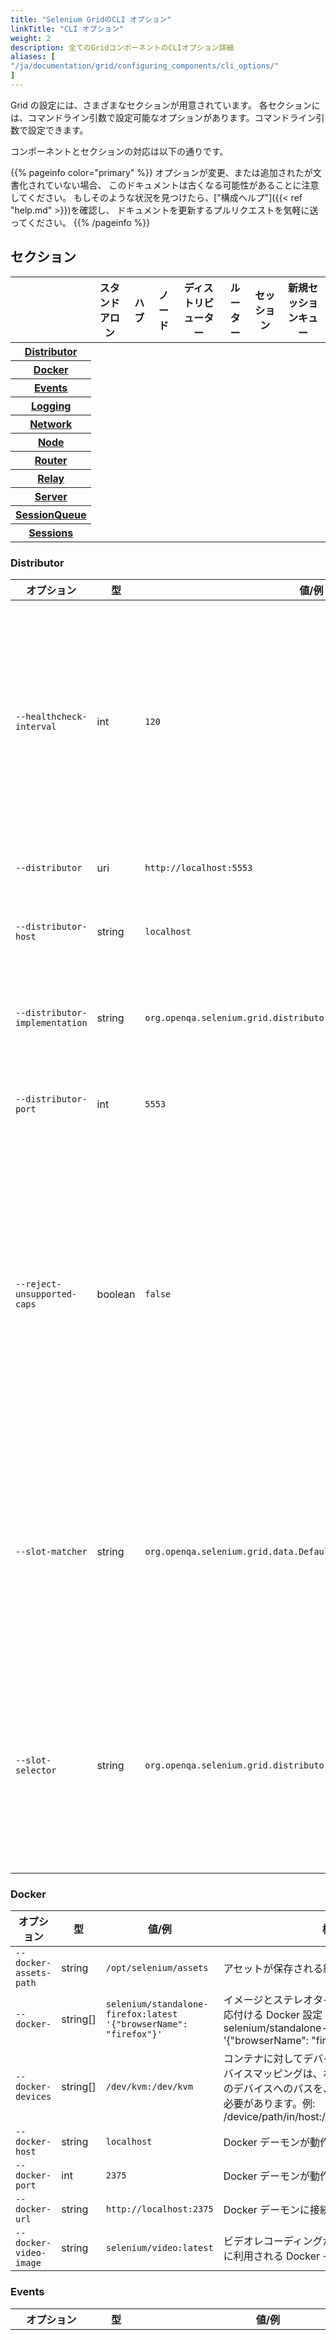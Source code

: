 ```yaml
---
title: "Selenium GridのCLI オプション"
linkTitle: "CLI オプション"
weight: 2
description: 全てのGridコンポーネントのCLIオプション詳細
aliases: [
"/ja/documentation/grid/configuring_components/cli_options/"
]
---
```


Grid の設定には、さまざまなセクションが用意されています。
各セクションには、コマンドライン引数で設定可能なオプションがあります。コマンドライン引数で設定できます。

コンポーネントとセクションの対応は以下の通りです。

{{% pageinfo color="primary" %}}
オプションが変更、または追加されたが文書化されていない場合、
このドキュメントは古くなる可能性があることに注意してください。
もしそのような状況を見つけたら、["構成ヘルプ"]({{< ref "help.md" >}})を確認し、
ドキュメントを更新するプルリクエストを気軽に送ってください。
{{% /pageinfo %}}

## セクション

<table class="table table-bordered text-md-center d-md-table-cell">
<thead>
  <tr>
    <th></th>
    <th>スタンドアロン</th>
    <th>ハブ</th>
    <th>ノード</th>
    <th>ディストリビューター</th>
    <th>ルーター</th>
    <th>セッション</th>
    <th>新規セッションキュー</th>
  </tr>
</thead>
<tbody>
  <tr>
    <th><a href="#distributor">Distributor</a></th>
    <td><i class="fas fa-check"></i></td>
    <td><i class="fas fa-check"></i></td>
    <td></td>
    <td><i class="fas fa-check"></i></td>
    <td><i class="fas fa-check"></i></td>
    <td></td>
    <td></td>
  </tr>
  <tr>
    <th><a href="#docker">Docker</a></th>
    <td><i class="fas fa-check"></i></td>
    <td></td>
    <td><i class="fas fa-check"></i></td>
    <td></td>
    <td></td>
    <td></td>
    <td></td>
  </tr>
  <tr>
    <th><a href="#events">Events</a></th>
    <td></td>
    <td><i class="fas fa-check"></i></td>
    <td><i class="fas fa-check"></i></td>
    <td><i class="fas fa-check"></i></td>
    <td></td>
    <td><i class="fas fa-check"></i></td>
    <td><i class="fas fa-check"></i></td>
  </tr>
  <tr>
    <th><a href="#logging">Logging</a></th>
    <td><i class="fas fa-check"></i></td>
    <td><i class="fas fa-check"></i></td>
    <td><i class="fas fa-check"></i></td>
    <td><i class="fas fa-check"></i></td>
    <td><i class="fas fa-check"></i></td>
    <td><i class="fas fa-check"></i></td>
    <td><i class="fas fa-check"></i></td>
  </tr>
  <tr>
    <th><a href="#network">Network</a></th>
    <td><i class="fas fa-check"></i></td>
    <td><i class="fas fa-check"></i></td>
    <td></td>
    <td></td>
    <td><i class="fas fa-check"></i></td>
    <td></td>
    <td></td>
  </tr>
  <tr>
    <th><a href="#node">Node</a></th>
    <td><i class="fas fa-check"></i></td>
    <td></td>
    <td><i class="fas fa-check"></i></td>
    <td></td>
    <td></td>
    <td></td>
    <td></td>
  </tr>
  <tr>
    <th><a href="#router">Router</a></th>
    <td><i class="fas fa-check"></i></td>
    <td><i class="fas fa-check"></i></td>
    <td></td>
    <td></td>
    <td><i class="fas fa-check"></i></td>
    <td></td>
    <td></td>
  </tr>
  <tr>
    <th><a href="#relay">Relay</a></th>
    <td><i class="fas fa-check"></i></td>
    <td></td>
    <td><i class="fas fa-check"></i></td>
    <td></td>
    <td></td>
    <td></td>
    <td></td>
  </tr>
  <tr>
    <th><a href="#server">Server</a></th>
    <td><i class="fas fa-check"></i></td>
    <td><i class="fas fa-check"></i></td>
    <td><i class="fas fa-check"></i></td>
    <td><i class="fas fa-check"></i></td>
    <td><i class="fas fa-check"></i></td>
    <td><i class="fas fa-check"></i></td>
    <td><i class="fas fa-check"></i></td>
  </tr>
  <tr>
    <th><a href="#sessionqueue">SessionQueue</a></th>
    <td><i class="fas fa-check"></i></td>
    <td><i class="fas fa-check"></i></td>
    <td></td>
    <td><i class="fas fa-check"></i></td>
    <td><i class="fas fa-check"></i></td>
    <td></td>
    <td><i class="fas fa-check"></i></td>
  </tr>
  <tr>
    <th><a href="#sessions">Sessions</a></th>
    <td></td>
    <td></td>
    <td></td>
    <td><i class="fas fa-check"></i></td>
    <td><i class="fas fa-check"></i></td>
    <td><i class="fas fa-check"></i></td>
    <td></td>
  </tr>
</tbody>
</table>

### Distributor

| オプション                     | 型      | 値/例                                                               | 概要                                                                                                                                                                                                  |
| ------------------------------ | ------- | ------------------------------------------------------------------- | ----------------------------------------------------------------------------------------------------------------------------------------------------------------------------------------------------- |
| `--healthcheck-interval`       | int     | `120`                                                               | 全てのノードに対してヘルスチェックを実行する頻度（秒）を指定します。これにより、サーバーは全てのノードに対して正常に ping を送信できるようになります。                                                |
| `--distributor`                | uri     | `http://localhost:5553`                                             | ディストリビューターの URL。                                                                                                                                                                          |
| `--distributor-host`           | string  | `localhost`                                                         | ディストリビューターがリッスンするホスト名。                                                                                                                                                          |
| `--distributor-implementation` | string  | `org.openqa.selenium.grid.distributor.local.LocalDistributor`       | デフォルトでないディストリビューター実装の完全なクラス名。                                                                                                                                            |
| `--distributor-port`           | int     | `5553`                                                              | ディストリビューターがリッスンするポート番号。                                                                                                                                                        |
| `--reject-unsupported-caps`    | boolean | `false`                                                             | Grid がサポートしていない capabilities をリクエストされた時、ディストリビューターがリクエストを即座に今日できるようにします。これはオンデマンドでノードを立ち上げをしない Grid の設定に適しています。 |
| `--slot-matcher`               | string  | `org.openqa.selenium.grid.data.DefaultSlotMatcher`                  | デフォルト以外で使用するスロットマッチャーの完全なクラス名。これはノードが特定のセッションをサポートできるかを判断するために使用されます。                                                            |
| `--slot-selector`              | string  | `org.openqa.selenium.grid.distributor.selector.DefaultSlotSelector` | デフォルト以外のスロットセレクターの完全なクラス名。これは、ノードがマッチした後ノード内のスロットを選択するために使用されます。                                                                      |

### Docker

| オプション             | 型       | 値/例                                                             | 概要                                                                                                                                                                                             |
| ---------------------- | -------- | ----------------------------------------------------------------- | ------------------------------------------------------------------------------------------------------------------------------------------------------------------------------------------------ |
| `--docker-assets-path` | string   | `/opt/selenium/assets`                                            | アセットが保存される絶対パス。                                                                                                                                                                   |
| `--docker-`            | string[] | `selenium/standalone-firefox:latest '{"browserName": "firefox"}'` | イメージとステレオタイプの capabilities を対応付ける Docker 設定 (例 `-D selenium/standalone-firefox:latest '{"browserName": "firefox"}')                                                        |
| `--docker-devices`     | string[] | `/dev/kvm:/dev/kvm`                                               | コンテナに対してデバイスを公開します。各デバイスマッピングは、ホストとコンテナの両方のデバイスへのパスを、コロンで区切って保つ必要があります。例: /device/path/in/host:/device/path/in/container |
| `--docker-host`        | string   | `localhost`                                                       | Docker デーモンが動作しているホスト名。                                                                                                                                                          |
| `--docker-port`        | int      | `2375`                                                            | Docker デーモンが動作しているポート名。                                                                                                                                                          |
| `--docker-url`         | string   | `http://localhost:2375`                                           | Docker デーモンに接続するための URL。                                                                                                                                                            |
| `--docker-video-image` | string   | `selenium/video:latest`                                           | ビデオレコーディングが有効になっているときに利用される Docker イメージ。                                                                                                                         |

### Events

| オプション                | 型      | 値/例                                              | 概要                                                                                                                                                                                                                                                                                          |
| ------------------------- | ------- | -------------------------------------------------- | --------------------------------------------------------------------------------------------------------------------------------------------------------------------------------------------------------------------------------------------------------------------------------------------- |
| `--bind-bus`              | boolean | `false`                                            | 接続をバインドするかコネクトするかを指定します。<br> true の場合、コンポーネントはイベントバスにバインドされます（イベントバスもコンポーネントによって起動されます、通常はディストリビューターとハブによって起動されます）。<br> false の場合、コンポーネントがイベントバスにコネクトします。 |
| `--events-implementation` | string  | `org.openqa.selenium.events.zeromq.ZeroMqEventBus` | デフォルトでないイベントバス実装の完全なクラス名。                                                                                                                                                                                                                                            |
| `--publish-events`        | string  | `tcp://*:4442`                                     | イベントをイベントバスに配信するための接続文字列。                                                                                                                                                                                                                                            |
| `--subscribe-events`      | string  | `tcp://*:4443`                                     | イベントをイベントバスから購読するための接続文字列。                                                                                                                                                                                                                                          |

### Logging

| オプション               | 型      | 値/例                                                                                                                                                                     | 概要                                                                                                                                               |
| ------------------------ | ------- | ------------------------------------------------------------------------------------------------------------------------------------------------------------------------- | -------------------------------------------------------------------------------------------------------------------------------------------------- |
| `--http-logs`            | boolean | `false`                                                                                                                                                                   | http ログを有効にします。http ログを記録するには、トレースを有効にする必要があります。                                                             |
| `--log-encoding`         | string  | `UTF-8`                                                                                                                                                                   | ログのエンコーディング。                                                                                                                           |
| `--log`                  | string  | Windows パスの例: <br>`'\path\to\file\gridlog.log'` <br> or <br> `'C:\path\path\to\file\gridlog.log'`<br><br>Linux/Unix/MacOS パスの例:<br> `'/path/to/file/gridlog.log'` | ログを出力するファイル。OS のファイルパスと互換性があることを確認してください。                                                                    |
| `--log-level`            | string  | `“INFO”`                                                                                                                                                                  | ログレベル。デフォルトは INFO です。 ログレベルはこちらを参照してください。 https://docs.oracle.com/javase/7/docs/api/java/util/logging/Level.html |
| `--plain-logs`           | boolean | `true`                                                                                                                                                                    | プレーンなログを使用します。                                                                                                                       |
| `--structured-logs`      | boolean | `false`                                                                                                                                                                   | 構造化ログを使用します。                                                                                                                           |
| `--tracing`              | boolean | `true`                                                                                                                                                                    | トレースを有効にします。                                                                                                                           |
| `--log-timestamp-format` | string  | `HH:mm:ss.SSS`                                                                                                                                                            | ログのタイムスタンプ形式を設定できます。                                                                                                           |

### Network

| オプション       | 型      | 値/例   | 概要                                                                                              |
| ---------------- | ------- | ------- | ------------------------------------------------------------------------------------------------- |
| `--relax-checks` | boolean | `false` | 受信リクエストのオリジンヘッダーとコンテンツタイプに対する、厳格な W3C 準拠の検証をを緩和します。 |

### Node

| オプション                    | 型       | 値/例                                                                                                                                                                                                                                                        | 概要                                                                                                                                                                                                                                                                                                                                                                                                                                                                                                                                                                                |
| ----------------------------- | -------- | ------------------------------------------------------------------------------------------------------------------------------------------------------------------------------------------------------------------------------------------------------------ | ----------------------------------------------------------------------------------------------------------------------------------------------------------------------------------------------------------------------------------------------------------------------------------------------------------------------------------------------------------------------------------------------------------------------------------------------------------------------------------------------------------------------------------------------------------------------------------- |
| `--detect-drivers`            | boolean  | `true`                                                                                                                                                                                                                                                       | 現在のシステム上で利用可能なドライバーを自動で検出してノードに追加します。                                                                                                                                                                                                                                                                                                                                                                                                                                                                                                          |
| `--driver-configuration`      | string[] | `display-name="Firefox Nightly" max-sessions=2 webdriver-path="/usr/local/bin/geckodriver" stereotype="{\"browserName\": \"firefox\", \"browserVersion\": \"86\", \"moz:firefoxOptions\": {\"binary\":\"/Applications/Firefox Nightly.app/Contents/MacOS/firefox-bin\"}}"` | ノードがサポートするドライバーの一覧。可読性向上のため TOML ファイルで設定することを推奨します。                                                                                                                                                                                                                                                                                                                                                                                                                                                                                    |
| `--driver-factory`            | string[] | `org.openqa.selenium.example.LynxDriverFactory '{"browserName": "lynx"}'`                                                                                                                                                                                    | 完全修飾クラス名と、そのクラスが対応するブラウザの設定とのマッピング。                                                                                                                                                                                                                                                                                                                                                                                                                                                                                                              |
| `--driver-implementation`     | string[] | `"firefox"`                                                                                                                                                                                                                                                  | チェックされるドライバー。指定された場合、自動設定はスキップされます。                                                                                                                                                                                                                                                                                                                                                                                                                                                                                                              |
| `--node-implementation`       | string   | `"org.openqa.selenium.grid.node.local.LocalNodeFactory"`                                                                                                                                                                                                     | デフォルトでないノード実装の完全なクラス名。これはセッションのライフサイクルを管理するために使用されます。                                                                                                                                                                                                                                                                                                                                                                                                                                                                          |
| `--grid-url`                  | string   | `https://grid.example.com`                                                                                                                                                                                                                                   | Grid 全体のパブリックな URL (通常ハブかルーターのアドレスです)。                                                                                                                                                                                                                                                                                                                                                                                                                                                                                                                    |
| `--heartbeat-period`          | int      | `60`                                                                                                                                                                                                                                                         | ノードが生存していることを知らせるため、ノードがディストリビューターに送るハードビートを、どのくらいの頻度（秒）で送るか。                                                                                                                                                                                                                                                                                                                                                                                                                                                          |
| `--max-sessions`              | int      | `8`                                                                                                                                                                                                                                                          | 最大同時接続セッション数。デフォルトは利用可能なプロセッサーの数です。                                                                                                                                                                                                                                                                                                                                                                                                                                                                                                              |
| `--override-max-sessions`     | boolean  | `false`                                                                                                                                                                                                                                                      | 利用可能なプロセッサーの数は、推奨される最大セッション数（プロセッサーごとに 1 つのブラウザセッション）です。このフラグを true に設定すると、推奨される最大値を上書きすることができます。セッションの安定性と信頼性が損なわれ、ホストがリソースを使い果たす可能性があります。                                                                                                                                                                                                                                                                                                       |
| `--register-cycle`            | int      | `10`                                                                                                                                                                                                                                                         | ノードがディストリビューターに初回登録を試みる頻度(秒)。                                                                                                                                                                                                                                                                                                                                                                                                                                                                                                                            |
| `--register-period`           | int      | `120`                                                                                                                                                                                                                                                        | ノードが初めてディストリビューターに初回登録を試みるのにかかる時間(秒)。この時間が経過すると、ノードは再登録を試みない。                                                                                                                                                                                                                                                                                                                                                                                                                                                            |
| `--session-timeout`           | int      | `300`                                                                                                                                                                                                                                                        | X をセッションタイムアウト(秒)としたとき、 ノード は、過去 X 秒間に何の活動もなかったセッションを自動的に終了させます。 これにより他のテストが利用できるようスロットを解放します。                                                                                                                                                                                                                                                                                                                                                                                                  |
| `--vnc-env-var`               | string   | `START_XVFB`                                                                                                                                                                                                                                                 | VNC ストリームが利用可能かどうかを判断するために利用する環境変数。                                                                                                                                                                                                                                                                                                                                                                                                                                                                                                                  |
| `--no-vnc-port`               | int      | `7900`                                                                                                                                                                                                                                                       | VNC が利用可能な場合、ローカルの noVNC ストリームを取得できるポートを設定します。                                                                                                                                                                                                                                                                                                                                                                                                                                                                                                   |
| `--drain-after-session-count` | int      | `1`                                                                                                                                                                                                                                                          | X 個のセッションが実行された後に、ノードをドレインしてシャットダウンします。 Kubernetes のような環境で有用です。 0 より大きい値を指定すると、この機能が有効になります。                                                                                                                                                                                                                                                                                                                                                                                                             |
| `--hub`                       | string   | `http://localhost:4444`                                                                                                                                                                                                                                      | ハブ・ノード構成におけるハブのアドレスを指定します。ホスト名か IP アドレスが指定できます。この場合、ハブは `http://hostname:4444` とみなされ、 `--grid-url` は同じものになります。 `--publish-events` は `tcp://hostname:4442` 、`--subscribe-events` は `tcp://hostname:4443` となります。 `hostname` にポート番号が含まれている場合は、それが `--grid-url` に使用されますが、イベントバスの URI は変更されません。これらのデフォルト値は、適切なフラグを設定することでオーバーライドすることができます。ホスト名にプロトコル(`https`のような)が含まれる場合もそれが利用されます。 |
| `--enable-cdp`                | boolean  | `true`                                                                                                                                                                                                                                                       | Grid 内で CDP プロキシーを有効にします。もしネットワークが web socket を許可していない場合、Grid 管理者は CDP を無効にできます。デフォルトは true です。                                                                                                                                                                                                                                                                                                                                                                                                                            |
| `--enable-managed-downloads`| boolean | `false` | This causes the Node to auto manage files downloaded for a given session on the Node. |
| `--selenium-manager`| boolean | `false` | When drivers are not available on the current system, use Selenium Manager. False by default. |

### Relay

| オプション                  | 型       | 値/例                                                                                                             | 概要                                                                                                        |
| --------------------------- | -------- | ----------------------------------------------------------------------------------------------------------------- | ----------------------------------------------------------------------------------------------------------- |
| `--service-url`             | string   | `http://localhost:4723`                                                                                           | Appium サーバーやクラウドサービスなど、WebDriver コマンドをサポートするサービスに接続するための URL です。  |
| `--service-host`            | string   | `localhost`                                                                                                       | WebDriver コマンドをサポートしてるサービスが稼働しているホスト名。                                          |
| `--service-port`            | int      | `4723`                                                                                                            | WebDriver コマンドをサポートしてるサービスが稼働しているポート番号。                                        |
| `--service-status-endpoint` | string   | `/status`                                                                                                         | WebDriver サービスの状態を問い合わせるエンドポイント、オプショナルです。HTTP 200 レスポンスが期待されます。 |
| `--service-configuration`   | string[] | `max-sessions=2 stereotype='{"browserName": "safari", "platformName": "iOS", "appium:platformVersion": "14.5"}}'` | 呼び出しの中継先となるサービスの設定。可読性向上のため、TOML ファイルで設定することを推奨します。           |

### Router

| オプション   | 型     | 値/例              | 概要                                                                                                                         |
| ------------ | ------ | ------------------ | ---------------------------------------------------------------------------------------------------------------------------- |
| `--password` | string | `myStrongPassword` | クライアントがサーバーに接続する際に使用するパスワード。このパスワードとユーザー名の両方が設定されていないと使用できません。 |
| `--username` | string | `admin`            | クライアントがサーバーに接続する際に使用するユーザー名。このユーザー名とパスワードの両方が設定されていないと使用できません。 |
| `--sub-path` | string | `my_company/selenium_grid` | A sub-path that should be considered for all user facing routes on the Hub/Router/Standalone. |

### Server

| オプション            | 型      | 値/例                | 概要                                                                                                                                                                                                                                                                  |
| --------------------- | ------- | -------------------- | --------------------------------------------------------------------------------------------------------------------------------------------------------------------------------------------------------------------------------------------------------------------- |
| `--allow-cors`        | boolean | `true`               | Selenium サーバーが任意のホストからのウェブブラウザ接続を許可するかどうか。                                                                                                                                                                                           |
| `--host`              | string  | `localhost`          | サーバーの IP もしくはホスト名、通常自動的に決定されます。                                                                                                                                                                                                            |
| `--bind-host`         | boolean | `true`               | サーバがホストアドレス/ホスト名にバインドするか、あるいは到達可能な URL を知らせるためだけに使用するかを指定します。複雑なネットワーク構成で、サーバが現在の IP やホスト名ではなく、 外部の IP やホスト名で自分自身を公開する場合に有用です (例: Docker コンテナ内)。 |
| `--https-certificate` | path    | `/path/to/cert.pem`  | HTTPS のためのサーバー証明書。詳細は "java -jar selenium-server.jar info security" を実行してください。                                                                                                                                                               |
| `--https-private-key` | path    | `/path/to/key.pkcs8` | HTTPS のための秘密鍵。 詳細は "java -jar selenium-server.jar info security" を実行してください。                                                                                                                                                                      |
| `--max-threads`       | int     | `24`                 | リスナースレッドの最大数。デフォルトは、有効なプロセッサーの \* 3 です。                                                                                                                                                                                              |
| `--port`              | int     | `4444`               | リッスンポート。このパラメータは異なるコンポーネントによって使用されるため、デフォルトはありません。例えば、ルータ/ハブ/スタンドアロンは 4444 を使用し、ノードは 5555 を使用します。                                                                                  |

### SessionQueue

| オプション                  | 型     | 値/例                   | 概要                                                                                                                                |
| --------------------------- | ------ | ----------------------- | ----------------------------------------------------------------------------------------------------------------------------------- |
| `--sessionqueue`            | uri    | `http://localhost:1237` | 新規セッションキューサーバーのアドレス。                                                                                            |
| `-sessionqueue-host`        | string | `localhost`             | 新規セッションキューがリッスンするホスト。                                                                                          |
| `--sessionqueue-port`       | int    | `1234`                  | 新規セッションキューがリッスンするポート                                                                                            |
| `--session-request-timeout` | int    | `300`                   | タイムアウト(秒)。 新規セッションリクエストはキューに追加され、設定された時間以上キューに残っているリクエストはタイムアウトします。 |
| `--session-retry-interval`  | int    | `5`                     | リトライ間隔(秒)。すべてのスロットがビジーな場合、 新規セッションリクエストはこの時間の間隔をおいてからリトライされます。           |

### Sessions

| オプション        | 型     | 値/例                   | 概要                                           |
| ----------------- | ------ | ----------------------- | ---------------------------------------------- |
| `--sessions`      | uri    | `http://localhost:1234` | セッションマップサーバーのアドレス。           |
| `--sessions-host` | string | `localhost`             | セッションマップサーバーがリッスンするホスト。 |
| `--sessions-port` | int    | `1234`                  | セッションマップサーバーがリッスンするポート。 |

## 設定例

上記のオプションはすべて、Grid コンポーネントを起動する際に使用することができます。
Grid の適切な設定を模索するのに利用してください。

{{% pageinfo color="primary" %}}
[TOML ファイル]({{< ref "toml_options.md" >}}) を使用して Grid を設定することをおすすめします。
設定ファイルは読みやすく、コード管理できます。

必要に応じて TOML ファイルと CLI オプションを併用することができます。
{{% /pageinfo %}}

### コマンドラインフラグ

コマンドラインフラグとしてオプションを渡すには、適切なコンポーネントを特定し以下のテンプレートのようにします。

```
java -jar selenium-server-<version>.jar <component> --<option> value
```

#### スタドアロン、最大セッションとメインポートを設定する

```
java -jar selenium-server-<version>.jar standalone --max-sessions 4 --port 4444
```

#### ハブ、新規セッションリクエストのタイムアウト、メインポートを設定し、トレースを無効にする

```
java -jar selenium-server-<version>.jar hub --session-request-timeout 500 --port 3333 --tracing false
```

#### ノード、最大 4 セッション、デバッグログ、ポート 7777, FireFox と Edge のみ

```
java -jar selenium-server-<version>.jar node --max-sessions 4 --log-level "fine" --port 7777 --driver-implementation "firefox" --driver-implementation "edge"
```

#### ディストリビューター、セッションマップ・新規セッションキューの URL を指定、バスを無効にする

```
java -jar selenium-server-<version>.jar distributor --sessions http://localhost:5556 --sessionqueue http://localhost:5559 --bind-bus false
```

#### 特定ノードにカスタム capabilities を設定する

**重要:** カスタム capabilities は全てのノードに設定される必要があります。
また全てのセッションリクエストに含まれなければいけません。

##### ハブの起動

```
java -jar selenium-server-<version>.jar hub
```

##### customcap に `true` をセットしてノード A を起動する

```
java -jar selenium-server-<version>.jar node --detect-drivers false --driver-configuration display-name="Chrome (custom capability true)" max-sessions=1 stereotype='{"browserName":"chrome","gsg:customcap":true}' --port 6161
```

##### customcap に `false` をセットしてノード B を起動する

```
java -jar selenium-server-<version>.jar node --detect-drivers false --driver-configuration display-name="Chrome (custom capability true)" max-sessions=1 stereotype='{"browserName":"chrome","gsg:customcap":false}' --port 6262
```

##### ノード A とマッチ

```java
ChromeOptions options = new ChromeOptions();
options.setCapability("gsg:customcap", true);
WebDriver driver = new RemoteWebDriver(new URL("http://localhost:4444"), options);
driver.get("https://selenium.dev");
driver.quit();
```

ノード B とマッチさせるにはカスタム capability を `false` に設定します。

#### Enabling Managed downloads by the Node

At times a test may need to access files that were downloaded by it on the Node. 
To retrieve such files, following can be done.

##### Start the Hub
```
java -jar selenium-server-<version>.jar hub
```

##### Start the Node with manage downloads enabled
```
java -jar selenium-server-<version>.jar node --enable-managed-downloads true
```
##### Set the capability at the test level

Tests that want to use this feature should set the capability `"se:downloadsEnabled"`to `true` 

```java
options.setCapability("se:downloadsEnabled", true);
```

##### How does this work

* The Grid infrastructure will try to match a session request with `"se:downloadsEnabled"` against ONLY those nodes which were started with `--enable-managed-downloads true`
* If a session is matched, then the Node automatically sets the required capabilities to let the browser know, as to where should a file be downloaded. 
* The Node now allows a user to: 
    * List all the files that were downloaded for a specific session and 
    * Retrieve a specific file from the list of files.
* The directory into which files were downloaded for a specific session gets automatically cleaned up when the session ends (or) timesout due to inactivity.

**Note: Currently this capability is ONLY supported on:** 

* `Edge`
* `Firefox` and
* `Chrome` browser

##### Listing files that can be downloaded for current session:

* The endpoint to `GET` from is `/session/<sessionId>/se/files`.
* The session needs to be active in order for the command to work.
* The raw response looks like below:

```json
{
  "value": {
    "names": [
      "Red-blue-green-channel.jpg"
    ]
  }
}
```

In the response the list of file names appear under the key `names`.


##### Dowloading a file:

* The endpoint to `POST` from is `/session/<sessionId>/se/files` with a payload of the form `{"name": "fileNameGoesHere}`
* The session needs to be active in order for the command to work.
* The raw response looks like below:

```json
{
  "value": {
    "filename": "Red-blue-green-channel.jpg",
    "contents": "Base64EncodedStringContentsOfDownloadedFileAsZipGoesHere"
  }
}
```

* The response blob contains two keys,
    * `filename` - The file name that was downloaded.
    * `contents` - Base64 encoded zipped contents of the file.
* The file contents are Base64 encoded and they need to be unzipped.

##### List files that can be downloaded

The below mentioned `curl` example can be used to list all the files that were downloaded by the current session in the Node, and which can be retrieved locally.

```bash
curl -X GET "http://localhost:4444/session/90c0149a-2e75-424d-857a-e78734943d4c/se/files"
```

A sample response would look like below:

```json
{
  "value": {
    "names": [
      "Red-blue-green-channel.jpg"
    ]
  }
}
```

##### Retrieve a downloaded file

Assuming the downloaded file is named `Red-blue-green-channel.jpg`, and using `curl`, the 
file could be downloaded with the following command:

```bash
curl -H "Accept: application/json" \
-H "Content-Type: application/json; charset=utf-8" \
-X POST -d '{"name":"Red-blue-green-channel.jpg"}' \
"http://localhost:4444/session/18033434-fa4f-4d11-a7df-9e6d75920e19/se/files"
```

A sample response would look like below:

```json
{
  "value": {
    "filename": "Red-blue-green-channel.jpg",
    "contents": "UEsDBBQACAgIAJpagVYAAAAAAAAAAAAAAAAaAAAAUmVkLWJsAAAAAAAAAAAAUmVkLWJsdWUtZ3JlZW4tY2hhbm5lbC5qcGdQSwUGAAAAAAEAAQBIAAAAcNkAAAAA"
  }
}
```

##### Complete sample code in Java

Below is an example in Java that does the following:

* Sets the capability to indicate that the test requires automatic managing of downloaded files. 
* Triggers a file download via a browser.
* Lists the files that are available for retrieval from the remote node (These are essentially files that were downloaded in the current session)
* Picks one file and downloads the file from the remote node to the local machine.

```java
import com.google.common.collect.ImmutableMap;

import org.openqa.selenium.By;
import org.openqa.selenium.io.Zip;
import org.openqa.selenium.json.Json;
import org.openqa.selenium.remote.RemoteWebDriver;
import org.openqa.selenium.remote.http.HttpClient;
import org.openqa.selenium.remote.http.HttpRequest;
import org.openqa.selenium.remote.http.HttpResponse;

import java.io.File;
import java.net.URL;
import java.nio.file.Files;
import java.util.List;
import java.util.Map;
import java.util.Optional;
import java.util.concurrent.TimeUnit;

import static org.openqa.selenium.remote.http.Contents.asJson;
import static org.openqa.selenium.remote.http.Contents.string;
import static org.openqa.selenium.remote.http.HttpMethod.GET;
import static org.openqa.selenium.remote.http.HttpMethod.POST;

public class DownloadsSample {

  public static void main(String[] args) throws Exception {
    // Assuming the Grid is running locally.
    URL gridUrl = new URL("http://localhost:4444");
    ChromeOptions options = new ChromeOptions();
    options.setCapability("se:downloadsEnabled", true);
    RemoteWebDriver driver = new RemoteWebDriver(gridUrl, options);
    try {
      demoFileDownloads(driver, gridUrl);
    } finally {
      driver.quit();
    }
  }

	private static void demoFileDownloads(RemoteWebDriver driver, URL gridUrl) throws Exception {
		driver.get("https://www.selenium.dev/selenium/web/downloads/download.html");
		// Download the two available files on the page
		driver.findElement(By.id("file-1")).click();
		driver.findElement(By.id("file-2")).click();

		// The download happens in a remote Node, which makes it difficult to know when the file
		// has been completely downloaded. For demonstration purposes, this example uses a
		// 10-second sleep which should be enough time for a file to be downloaded.
		// We strongly recommend to avoid hardcoded sleeps, and ideally, to modify your
		// application under test, so it offers a way to know when the file has been completely
		// downloaded.
		TimeUnit.SECONDS.sleep(10);

		//This is the endpoint which will provide us with list of files to download and also to
		//let us download a specific file.
		String downloadsEndpoint = String.format("/session/%s/se/files", driver.getSessionId());

		String fileToDownload;

		try (HttpClient client = HttpClient.Factory.createDefault().createClient(gridUrl)) {
			// To list all files that are were downloaded on the remote node for the current session
			// we trigger GET request.
			HttpRequest request = new HttpRequest(GET, downloadsEndpoint);
			HttpResponse response = client.execute(request);
			Map<String, Object> jsonResponse = new Json().toType(string(response), Json.MAP_TYPE);
			@SuppressWarnings("unchecked")
			Map<String, Object> value = (Map<String, Object>) jsonResponse.get("value");
			@SuppressWarnings("unchecked")
			List<String> names = (List<String>) value.get("names");
			// Let's say there were "n" files downloaded for the current session, we would like
			// to retrieve ONLY the first file.
			fileToDownload = names.get(0);
		}

		// Now, let's download the file
		try (HttpClient client = HttpClient.Factory.createDefault().createClient(gridUrl)) {
			// To retrieve a specific file from one or more files that were downloaded by the current session
			// on a remote node, we use a POST request.
			HttpRequest request = new HttpRequest(POST, downloadsEndpoint);
			request.setContent(asJson(ImmutableMap.of("name", fileToDownload)));
			HttpResponse response = client.execute(request);
			Map<String, Object> jsonResponse = new Json().toType(string(response), Json.MAP_TYPE);
			@SuppressWarnings("unchecked")
			Map<String, Object> value = (Map<String, Object>) jsonResponse.get("value");
			// The returned map would contain 2 keys,
			// filename - This represents the name of the file (same as what was provided by the test)
			// contents - Base64 encoded String which contains the zipped file.
			String zippedContents = value.get("contents").toString();
			// The file contents would always be a zip file and has to be unzipped.
			File downloadDir = Zip.unzipToTempDir(zippedContents, "download", "");
			// Read the file contents
			File downloadedFile = Optional.ofNullable(downloadDir.listFiles()).orElse(new File[]{})[0];
			String fileContent = String.join("", Files.readAllLines(downloadedFile.toPath()));
			System.out.println("The file which was "
					+ "downloaded in the node is now available in the directory: "
					+ downloadDir.getAbsolutePath() + " and has the contents: " + fileContent);
		}
	}


}
```

